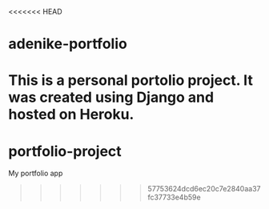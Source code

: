 <<<<<<< HEAD
# adenike-portfolio
This is a personal portolio project. It was created using Django and hosted on Heroku.
=======
# portfolio-project
My portfolio app
>>>>>>> 57753624dcd6ec20c7e2840aa37fc37733e4b59e
